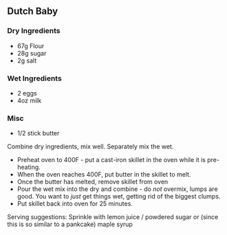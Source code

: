 ## Dutch Baby

### Dry Ingredients

* 67g Flour
* 28g sugar
* 2g salt

### Wet Ingredients

* 2 eggs 
* 4oz milk

### Misc

* 1/2 stick butter


Combine dry ingredients, mix well. Separately mix the wet.

* Preheat oven to 400F - put a cast-iron skillet in the oven while it is pre-heating.
* When the oven reaches 400F, put butter in the skillet to melt.
* Once the butter has melted, remove skillet from oven
* Pour the wet mix into the dry and combine - do *not* overmix, lumps are good. You want to *just* get things wet, getting rid of the biggest clumps.
* Put skillet back into oven for 25 minutes.

Serving suggestions: Sprinkle with lemon juice / powdered sugar or (since this is so similar to a pankcake) maple syrup
